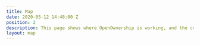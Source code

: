 ```yaml
---
title: Map
date: 2020-05-12 14:48:00 Z
position: 2
description: This page shows where OpenOwnership is working, and the commitments to Beneficial Ownership Transparency we're aware of around the world.
layout: map
---
```

